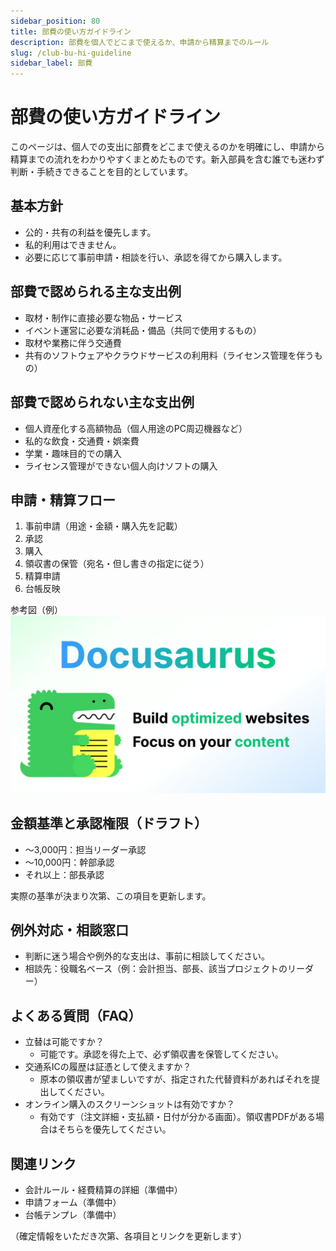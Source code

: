 ```yaml
---
sidebar_position: 80
title: 部費の使い方ガイドライン
description: 部費を個人でどこまで使えるか、申請から精算までのルール
slug: /club-bu-hi-guideline
sidebar_label: 部費
---
```


# 部費の使い方ガイドライン

このページは、個人での支出に部費をどこまで使えるのかを明確にし、申請から精算までの流れをわかりやすくまとめたものです。新入部員を含む誰でも迷わず判断・手続きできることを目的としています。

## 基本方針

- 公的・共有の利益を優先します。
- 私的利用はできません。
- 必要に応じて事前申請・相談を行い、承認を得てから購入します。

## 部費で認められる主な支出例

- 取材・制作に直接必要な物品・サービス
- イベント運営に必要な消耗品・備品（共同で使用するもの）
- 取材や業務に伴う交通費
- 共有のソフトウェアやクラウドサービスの利用料（ライセンス管理を伴うもの）

## 部費で認められない主な支出例

- 個人資産化する高額物品（個人用途のPC周辺機器など）
- 私的な飲食・交通費・娯楽費
- 学業・趣味目的での購入
- ライセンス管理ができない個人向けソフトの購入

## 申請・精算フロー

1. 事前申請（用途・金額・購入先を記載）
2. 承認
3. 購入
4. 領収書の保管（宛名・但し書きの指定に従う）
5. 精算申請
6. 台帳反映

参考図（例）
![精算フロー](./docusaurus-social-card.jpg)

## 金額基準と承認権限（ドラフト）

- 〜3,000円：担当リーダー承認
- 〜10,000円：幹部承認
- それ以上：部長承認

実際の基準が決まり次第、この項目を更新します。

## 例外対応・相談窓口

- 判断に迷う場合や例外的な支出は、事前に相談してください。
- 相談先：役職名ベース（例：会計担当、部長、該当プロジェクトのリーダー）

## よくある質問（FAQ）

- 立替は可能ですか？
  - 可能です。承認を得た上で、必ず領収書を保管してください。
- 交通系ICの履歴は証憑として使えますか？
  - 原本の領収書が望ましいですが、指定された代替資料があればそれを提出してください。
- オンライン購入のスクリーンショットは有効ですか？
  - 有効です（注文詳細・支払額・日付が分かる画面）。領収書PDFがある場合はそちらを優先してください。

## 関連リンク

- 会計ルール・経費精算の詳細（準備中）
- 申請フォーム（準備中）
- 台帳テンプレ（準備中）

（確定情報をいただき次第、各項目とリンクを更新します）
